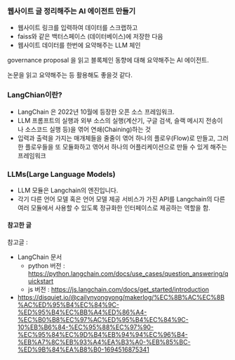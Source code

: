 ### 웹사이트 글 정리해주는 AI 에이전트 만들기

- 웹사이트 링크를 입력하여 데이터를 스크랩하고
- faiss와 같은 백터스페이스 (데이터베이스)에 저장한 다음
- 웹사이트 데이터를 한번에 요약해주는 LLM 체인

governance proposal 을 읽고 블록체인 동향에 대해 요약해주는 AI 에이전트.

논문을 읽고 요약해주는 등 활용해도 좋을것 같다.

### LangChian이란?

- LangChain 은 2022년 10월에 등장한 오픈 소스 프레임워크.
- LLM 프롬프트의 실행과 외부 소스의 실행(계산기, 구글 검색, 슬랙 메시지 전송이나 소스코드 실행 등)을 엮어 연쇄(Chaining)하는 것
- 입력과 출력을 가지는 매개체들을 줄줄이 엮어 하나의 플로우(Flow)로 만들고, 그러한 플로우들을 또 모듈화하고 엮어서 하나의 어플리케이션으로 만들 수 있게 해주는 프레임워크

### LLMs(Large Language Models)

- LLM 모듈은 Langchain의 엔진입니다.
- 각기 다른 언어 모델 혹은 언어 모델 제공 서비스가 가진 API를 Langchain의 다른 여러 모듈에서 사용할 수 있도록 정규화한 인터페이스로 제공하는 역할을 함.

#### 참고한 글

참고글 :

- LangChain 문서
  - python 버전 : https://python.langchain.com/docs/use_cases/question_answering/quickstart
  - js 버전 : https://js.langchain.com/docs/get_started/introduction
- https://disquiet.io/@cailynyongyong/makerlog/%EC%8B%AC%EC%8B%AC%ED%95%B4%EC%84%9C-%ED%95%B4%EC%BB%A4%ED%86%A4-%EC%B0%B8%EC%97%AC%ED%95%B4%EC%84%9C-10%EB%B6%84-%EC%95%88%EC%97%90-%EC%95%84%EC%9D%B4%EB%94%94%EC%96%B4-%EB%A7%8C%EB%93%A4%EA%B3%A0-%EB%85%BC-%ED%9B%84%EA%B8%B0-1694516875341

